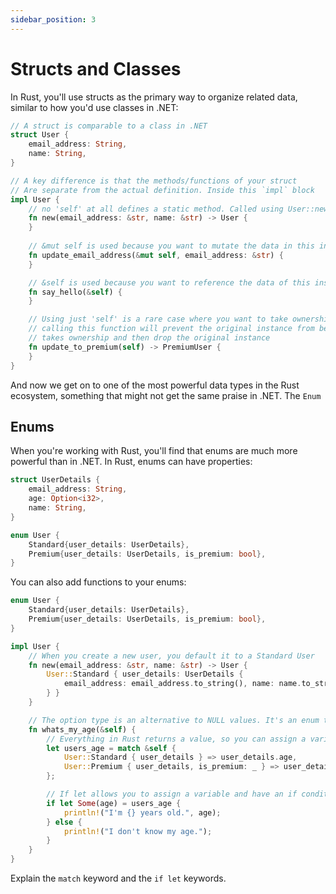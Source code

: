 ```yaml
---
sidebar_position: 3
---
```


# Structs and Classes

In Rust, you'll use structs as the primary way to organize related data, similar to how you'd use classes in .NET:

```rs
// A struct is comparable to a class in .NET
struct User {
    email_address: String,
    name: String,
}

// A key difference is that the methods/functions of your struct
// Are separate from the actual definition. Inside this `impl` block
impl User {
    // no 'self' at all defines a static method. Called using User::new()
    fn new(email_address: &str, name: &str) -> User {
    }
    
    // &mut self is used because you want to mutate the data in this instance of the struct
    fn update_email_address(&mut self, email_address: &str) {
    }

    // &self is used because you want to reference the data of this instance, not take ownership of it. Read but not write
    fn say_hello(&self) {
    }

    // Using just 'self' is a rare case where you want to take ownership of the original instance and use something new
    // calling this function will prevent the original instance from being used, as this function
    // takes ownership and then drop the original instance
    fn update_to_premium(self) -> PremiumUser {
    }
}
```

And now we get on to one of the most powerful data types in the Rust ecosystem, something that might not get the same praise in .NET. The `Enum`

## Enums

When you're working with Rust, you'll find that enums are much more powerful than in .NET. In Rust, enums can have properties:

```rs
struct UserDetails {
    email_address: String,
    age: Option<i32>,
    name: String,
}

enum User {
    Standard{user_details: UserDetails},
    Premium{user_details: UserDetails, is_premium: bool},
}
```

You can also add functions to your enums:

```rs
enum User {
    Standard{user_details: UserDetails},
    Premium{user_details: UserDetails, is_premium: bool},
}

impl User {
    // When you create a new user, you default it to a Standard User
    fn new(email_address: &str, name: &str) -> User {
        User::Standard { user_details: UserDetails {
            email_address: email_address.to_string(), name: name.to_string(), age: None
        } }
    }

    // The option type is an alternative to NULL values. It's an enum that has type Some(T) or None
    fn whats_my_age(&self) {
        // Everything in Rust returns a value, so you can assign a variable to the result of a match
        let users_age = match &self {
            User::Standard { user_details } => user_details.age,
            User::Premium { user_details, is_premium: _ } => user_details.age
        };

        // If let allows you to assign a variable and have an if condition in a single line
        if let Some(age) = users_age {
            println!("I'm {} years old.", age);
        } else {  
            println!("I don't know my age.");
        } 
    }
}
```

Explain the `match` keyword and the `if let` keywords.